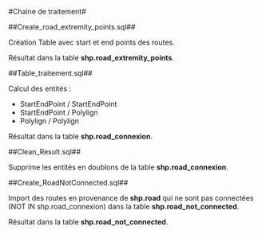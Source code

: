 #Chaine de traitement#

##Create_road_extremity_points.sql##

Création Table avec start et end points des routes.

Résultat dans la table **shp.road_extremity_points**.

##Table_traitement.sql##

Calcul des entités :

- StartEndPoint / StartEndPoint
- StartEndPoint / Polylign
- Polylign / Polylign

Résultat dans la table **shp.road_connexion**.

##Clean_Result.sql##

Supprime les entités en doublons de la table **shp.road_connexion**.

##Create_RoadNotConnected.sql##

Import des routes en provenance de **shp.road** qui ne sont pas connectées (NOT IN shp.road_connexion) dans la table **shp.road_not_connected**.

Résultat dans la table **shp.road_not_connected**.